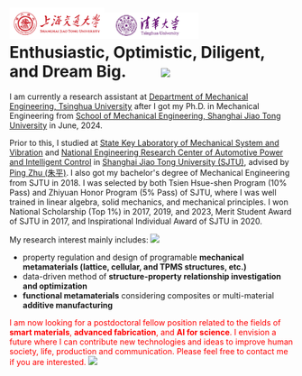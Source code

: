 # <img src='./images/SJTU.png' style='width: 6em;'><img src='./images/THU.png' style='width: 6em;'> Enthusiastic, Optimistic, Diligent, and Dream Big. &emsp;&emsp;[![](https://img.shields.io/badge/View_my_CV-Updated_2024_06-red)](./file/CV.pdf)

I am currently a research assistant at [Department of Mechanical Engineering, Tsinghua University](https://me.tsinghua.edu.cn/en/) after I got my Ph.D. in Mechanical Engineering from [School of Mechanical Engineering, Shanghai Jiao Tong University](https://me.sjtu.edu.cn/en/) in June, 2024.

Prior to this, I studied at [State Key Laboratory of Mechanical System and Vibration](https://msv.sjtu.edu.cn/) and [National Engineering Research Center of Automotive Power and Intelligent Control](https://me.sjtu.edu.cn/zdsys/2463.html) in [Shanghai Jiao Tong University (SJTU)](https://me.sjtu.edu.cn/en/), advised by [Ping Zhu (朱平)](https://me.sjtu.edu.cn/en/FullTimeTeacher/zhuping.html). I also got my bachelor's degree of Mechanical Engineering from SJTU in 2018. I was selected by both Tsien Hsue-shen Program (10% Pass) and Zhiyuan Honor Program (5% Pass) of SJTU, where I was well trained in linear algebra, solid mechanics, and mechanical principles. I won National Scholarship (Top 1%) in 2017, 2019, and 2023, Merit Student Award of SJTU in 2017, and Inspirational Individual Award of SJTU in 2020.

My research interest mainly includes:  <a href='https://scholar.google.com/citations?user=szGICn8AAAAJ'><img src="https://img.shields.io/endpoint?logo=Google%20Scholar&url=https%3A%2F%2Fcdn.jsdelivr.net%2Fgh%2FRayeRen%2Frayeren.github.io@google-scholar-stats%2Fgs_data_shieldsio.json&labelColor=f6f6f6&color=9cf&style=flat&label=citations"></a>
- property regulation and design of programable **mechanical metamaterials (lattice, cellular, and TPMS structures, etc.)**  
- data-driven method of **structure-property relationship investigation and optimization**  
- **functional metamaterials** considering composites or multi-material **additive manufacturing**

<span style="color:red">I am now looking for a postdoctoral fellow position related to the fields of **smart materials**, **advanced fabrication**, and **AI for science**. I envision a future where I can contribute new technologies and ideas to improve human society, life, production and communication. Please feel free to contact me if you are interested.</span> [![](https://img.shields.io/badge/email-red)](mailto:xuweiyunmachinery@sjtu.edu.cn)

